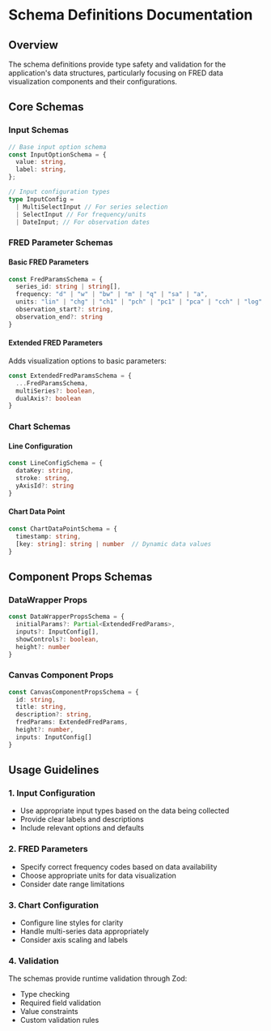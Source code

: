 # Schema Definitions Documentation

## Overview

The schema definitions provide type safety and validation for the application's data structures, particularly focusing on FRED data visualization components and their configurations.

## Core Schemas

### Input Schemas

```typescript
// Base input option schema
const InputOptionSchema = {
  value: string,
  label: string,
};

// Input configuration types
type InputConfig =
  | MultiSelectInput // For series selection
  | SelectInput // For frequency/units
  | DateInput; // For observation dates
```

### FRED Parameter Schemas

#### Basic FRED Parameters

```typescript
const FredParamsSchema = {
  series_id: string | string[],
  frequency: "d" | "w" | "bw" | "m" | "q" | "sa" | "a",
  units: "lin" | "chg" | "ch1" | "pch" | "pc1" | "pca" | "cch" | "log",
  observation_start?: string,
  observation_end?: string
}
```

#### Extended FRED Parameters

Adds visualization options to basic parameters:

```typescript
const ExtendedFredParamsSchema = {
  ...FredParamsSchema,
  multiSeries?: boolean,
  dualAxis?: boolean
}
```

### Chart Schemas

#### Line Configuration

```typescript
const LineConfigSchema = {
  dataKey: string,
  stroke: string,
  yAxisId?: string
}
```

#### Chart Data Point

```typescript
const ChartDataPointSchema = {
  timestamp: string,
  [key: string]: string | number  // Dynamic data values
}
```

## Component Props Schemas

### DataWrapper Props

```typescript
const DataWrapperPropsSchema = {
  initialParams?: Partial<ExtendedFredParams>,
  inputs?: InputConfig[],
  showControls?: boolean,
  height?: number
}
```

### Canvas Component Props

```typescript
const CanvasComponentPropsSchema = {
  id: string,
  title: string,
  description?: string,
  fredParams: ExtendedFredParams,
  height?: number,
  inputs: InputConfig[]
}
```

## Usage Guidelines

### 1. Input Configuration

- Use appropriate input types based on the data being collected
- Provide clear labels and descriptions
- Include relevant options and defaults

### 2. FRED Parameters

- Specify correct frequency codes based on data availability
- Choose appropriate units for data visualization
- Consider date range limitations

### 3. Chart Configuration

- Configure line styles for clarity
- Handle multi-series data appropriately
- Consider axis scaling and labels

### 4. Validation

The schemas provide runtime validation through Zod:

- Type checking
- Required field validation
- Value constraints
- Custom validation rules
